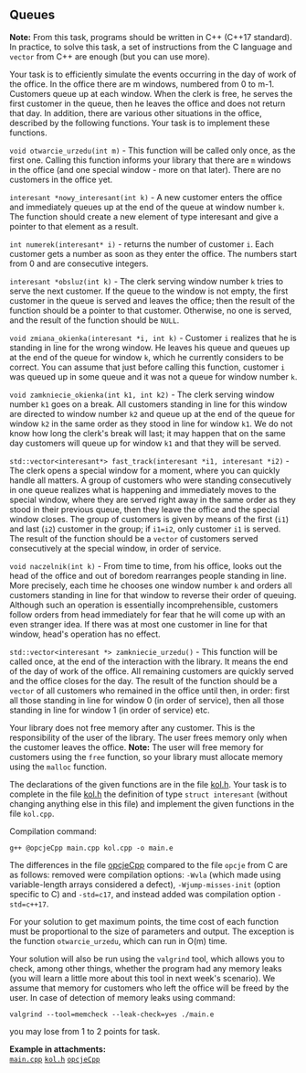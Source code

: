 Queues
-------------
**Note:** From this task, programs should be written in C++ (C++17 standard). In practice, to solve this task, a set of instructions from the C language and `vector` from C++ are enough (but you can use more).

Your task is to efficiently simulate the events occurring in the day of work of the office. In the office there are m windows, numbered from 0 to m-1. Customers queue up at each window. When the clerk is free, he serves the first customer in the queue, then he leaves the office and does not return that day. In addition, there are various other situations in the office, described by the following functions. Your task is to implement these functions.

`void otwarcie_urzedu(int m)` - This function will be called only once, as the first one. Calling this function informs your library that there are `m` windows in the office (and one special window - more on that later). There are no customers in the office yet.

`interesant *nowy_interesant(int k)` - A new customer enters the office and immediately queues up at the end of the queue at window number `k`. The function should create a new element of type interesant and give a pointer to that element as a result.

`int numerek(interesant* i)` - returns the number of customer `i`. Each customer gets a number as soon as they enter the office. The numbers start from 0 and are consecutive integers.

`interesant *obsluz(int k)` - The clerk serving window number `k` tries to serve the next customer. If the queue to the window is not empty, the first customer in the queue is served and leaves the office; then the result of the function should be a pointer to that customer. Otherwise, no one is served, and the result of the function should be `NULL`.

`void zmiana_okienka(interesant *i, int k)` - Customer `i` realizes that he is standing in line for the wrong window. He leaves his queue and queues up at the end of the queue for window `k`, which he currently considers to be correct. You can assume that just before calling this function, customer `i` was queued up in some queue and it was not a queue for window number `k`.

`void zamkniecie_okienka(int k1, int k2)` - The clerk serving window number `k1` goes on a break. All customers standing in line for this window are directed to window number `k2` and queue up at the end of the queue for window `k2` in the same order as they stood in line for window `k1`. We do not know how long the clerk's break will last; it may happen that on the same day customers will queue up for window `k1` and that they will be served.

`std::vector<interesant*> fast_track(interesant *i1, interesant *i2)` - The clerk opens a special window for a moment, where you can quickly handle all matters. A group of customers who were standing consecutively in one queue realizes what is happening and immediately moves to the special window, where they are served right away in the same order as they stood in their previous queue, then they leave the office and the special window closes. The group of customers is given by means of the first (`i1`) and last (`i2`) customer in the group; if `i1=i2`, only customer `i1` is served. The result of the function should be a `vector` of customers served consecutively at the special window, in order of service.

`void naczelnik(int k)` - From time to time, from his office, looks out the head of the office and out of boredom rearranges people standing in line. More precisely, each time he chooses one window number `k` and orders all customers standing in line for that window to reverse their order of queuing. Although such an operation is essentially incomprehensible, customers follow orders from head immediately for fear that he will come up with an even stranger idea. If there was at most one customer in line for that window, head's operation has no effect.

`std::vector<interesant *> zamkniecie_urzedu()` - This function will be called once, at the end of the interaction with the library. It means the end of the day of work of the office. All remaining customers are quickly served and the office closes for the day. The result of the function should be a `vector` of all customers who remained in the office until then, in order: first all those standing in line for window 0 (in order of service), then all those standing in line for window 1 (in order of service) etc.

Your library does not free memory after any customer. This is the responsibility of the user of the library. The user frees memory only when the customer leaves the office. **Note:** The user will free memory for customers using the `free` function, so your library must allocate memory using the `malloc` function.

The declarations of the given functions are in the file [kol.h](https://github.com/Andreluss/Algos-in-C/blob/main/queues/attachments/kol.h). Your task is to complete in the file [kol.h](https://github.com/Andreluss/Algos-in-C/blob/main/queues/attachments/kol.h) the definition of type `struct interesant` (without changing anything else in this file) and implement the given functions in the file `kol.cpp`.

Compilation command:

`g++ @opcjeCpp main.cpp kol.cpp -o main.e`

The differences in the file [opcjeCpp](https://github.com/Andreluss/Algos-in-C/blob/main/queues/attachments/opcjeCpp) compared to the file `opcje` from C are as follows: removed were compilation options: `-Wvla` (which made using variable-length arrays considered a defect), `-Wjump-misses-init` (option specific to C) and `-std=c17`, and instead added was compilation option `-std=c++17`.

For your solution to get maximum points, the time cost of each function must be proportional to the size of parameters and output. The exception is the function `otwarcie_urzedu`, which can run in O(m) time.

Your solution will also be run using the `valgrind` tool, which allows you to check, among other things, whether the program had any memory leaks (you will learn a little more about this tool in next week's scenario). We assume that memory for customers who left the office will be freed by the user. In case of detection of memory leaks using command:

`valgrind --tool=memcheck --leak-check=yes ./main.e`

you may lose from 1 to 2 points for task.

**Example in attachments:**  
[```main.cpp```](https://github.com/Andreluss/Algos-in-C/blob/main/queues/attachments/main.cpp)
[```kol.h```](https://github.com/Andreluss/Algos-in-C/blob/main/queues/attachments/kol.h)
[```opcjeCpp```](https://github.com/Andreluss/Algos-in-C/blob/main/queues/attachments/opcjeCpp)
